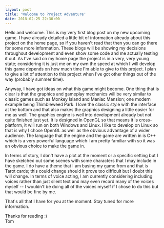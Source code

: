 ```yaml
---
layout: post
title: 'Welcome to Project Adventure'
date: 2018-02-25 22:30:00
---
```


Hello and welcome. This is my very first blog post on my new upcoming game. I have already detailed a little bit of information already about this project on the home page, so if you haven't read that then you can go there for some more information. These blogs will be showing my decisions throughout development and even show some code and me actually testing it out. As I've said on my home page the project is in a very, very young state; considering it is just me on my own the speed at which I will develop this game depends on how much time I'm able to give to this project. I plan to give a lot of attention to this project when I've got other things out of the way (probably summer time).

Anyway, I have got ideas on what this game might become. One thing that is clear is that the graphics and gameplay mechanics will be very similar to classic games such as Monkey Island and Maniac Mansion; one modern example being Thimbleweed Park. I love the classic style with the interface at the bottom and that also makes the graphics designing a little easier for me as well. The graphics engine is well into development already but not quite finished just yet. It is designed in OpenGL so that means it is cross-platform, it will run on both Windows and Linux. I like to develop on Linux so that is why I chose OpenGL as well as the obvious advantage of a wider audience. The language that the engine and the game are written in is C++ which is a very powerful language which I am pretty familiar with so it was an obvious choice to make the game in.

In terms of story, I don't have a plot at the moment or a specific setting but I have sketched out some scenes with some characters that I may include in the game. I do have a theme that I am basing my game from and that is Tarot cards; this could change should it prove too difficult but I doubt this will change. In terms of voice acting, I am currently considering including voices rather than just silent text and may even record many of the voices myself -- I wouldn't be doing all of the voices myself if I chose to do this but that would be fine by me.

That's all that I have for you at the moment. Stay tuned for more information.

Thanks for reading :)  
Tom
